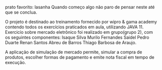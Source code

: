 prato favorito: lasanha
Quando começo algo não paro de pensar neste até que se conclua.

O projeto é destinado ao treinamento fornecido por wipro & gama academy contendo todos os exercícios praticados em aula, utilizando JAVA 11.
Exercicío sobre mercado eletrônico foi realizado em grupo(grupo 2), com os seguintes componentes:
Isaque Silva
Murilo Fernandes Saidel
Pedro Duarte
Renan Santos Abreu de Barros
Thiago Barbosa de Araujo.


A aplicação de simulação de mercado permite, simular a compra de produtos, escolher formas de pagamento e emite nota fiscal em tempo de execução.
